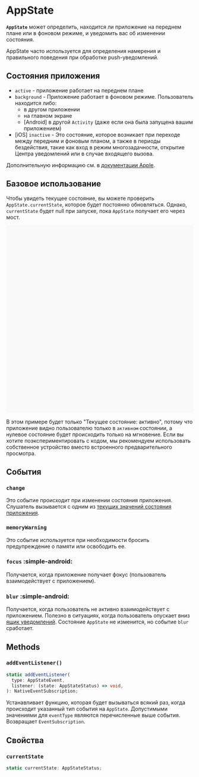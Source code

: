 # AppState

**`AppState`** может определить, находится ли приложение на переднем плане или в фоновом режиме, и уведомить вас об изменении состояния.

AppState часто используется для определения намерения и правильного поведения при обработке push-уведомлений.

## Состояния приложения

-   `active` - приложение работает на переднем плане
-   `background` - Приложение работает в фоновом режиме. Пользователь находится либо:
    -   в другом приложении
    -   на главном экране
    -   [Android] в другой `Activity` (даже если она была запущена вашим приложением)
-   [iOS] `inactive` - Это состояние, которое возникает при переходе между передним и фоновым планом, а также в периоды бездействия, такие как вход в режим многозадачности, открытие Центра уведомлений или в случае входящего вызова.

Дополнительную информацию см. в [документации Apple](https://developer.apple.com/documentation/uikit/app_and_scenes/managing_your_app_s_life_cycle).

## Базовое использование

Чтобы увидеть текущее состояние, вы можете проверить `AppState.currentState`, которое будет постоянно обновляться. Однако, `currentState` будет null при запуске, пока `AppState` получает его через мост.

<div data-snack-id="@bndby/appstate-example" data-snack-platform="web" data-snack-preview="true" data-snack-theme="light" style="overflow:hidden;background:#F9F9F9;border:1px solid var(--color-border);border-radius:4px;height:505px;width:100%"></div>

В этом примере будет только "Текущее состояние: активно", потому что приложение видно пользователю только в `активном` состоянии, а нулевое состояние будет происходить только на мгновение. Если вы хотите поэкспериментировать с кодом, мы рекомендуем использовать собственное устройство вместо встроенного предварительного просмотра.

## События

### `change`

Это событие происходит при изменении состояния приложения. Слушатель вызывается с одним из [текущих значений состояния приложения](appstate.md#app-states).

### `memoryWarning`

Это событие используется при необходимости бросить предупреждение о памяти или освободить ее.

### `focus` :simple-android:

Получается, когда приложение получает фокус (пользователь взаимодействует с приложением).

### `blur` :simple-android:

Получается, когда пользователь не активно взаимодействует с приложением. Полезно в ситуациях, когда пользователь опускает вниз [ящик уведомлений](https://developer.android.com/guide/topics/ui/notifiers/notifications#bar-and-drawer). Состояние `AppState` не изменится, но событие `blur` сработает.

## Methods

### `addEventListener()`

```ts
static addEventListener(
  type: AppStateEvent,
  listener: (state: AppStateStatus) => void,
): NativeEventSubscription;
```

Устанавливает функцию, которая будет вызываться всякий раз, когда происходит указанный тип события на `AppState`. Допустимыми значениями для `eventType` являются перечисленные выше события. Возвращает `EventSubscription`.

## Свойства

### `currentState`

```ts
static currentState: AppStateStatus;
```
